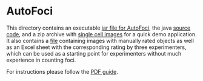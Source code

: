 # AutoFoci

This directory contains an executable [jar file for AutoFoci](AutoFoci.jar?raw=true), the java [source code](src), and a zip archive with [single cell images](Test_Images_AutoFoci.7z?raw=true) for a quick demo application. 
It also contains a [file](manual_object_rating.7z?raw=true) containing images with manually rated objects as well as an Excel sheet with the corresponding rating by three experimenters, which can be used as a starting point for experimenters without much experience in counting foci.

For instructions please follow the [PDF guide](Guidance_to_count_foci_using_AutoFoci.pdf). 
